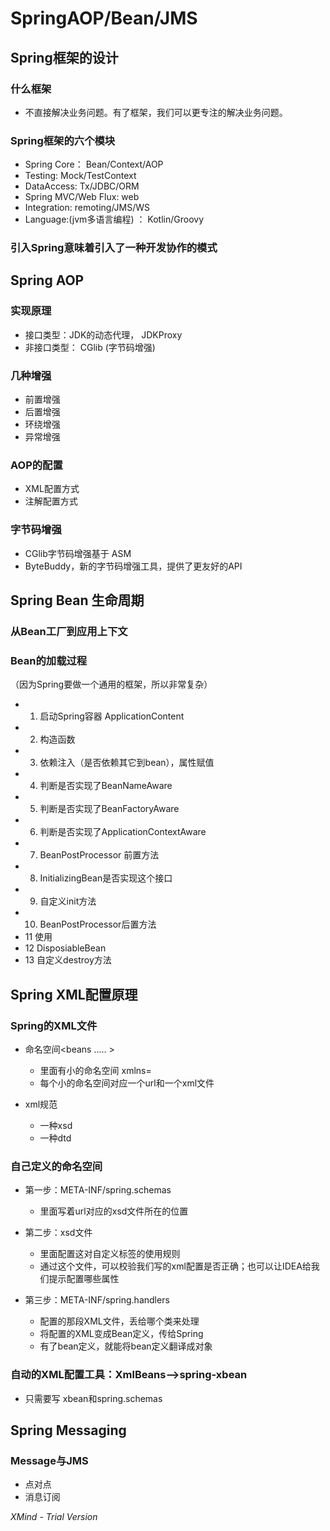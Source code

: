 # SpringAOP/Bean/JMS

## Spring框架的设计

### 什么框架

- 不直接解决业务问题。有了框架，我们可以更专注的解决业务问题。

### Spring框架的六个模块

- Spring Core： Bean/Context/AOP
- Testing: Mock/TestContext
- DataAccess: Tx/JDBC/ORM
- Spring MVC/Web Flux: web
- Integration: remoting/JMS/WS
- Language:(jvm多语言编程) ： Kotlin/Groovy

### 引入Spring意味着引入了一种开发协作的模式

## Spring AOP

### 实现原理

- 接口类型：JDK的动态代理， JDKProxy
- 非接口类型： CGlib (字节码增强)

### 几种增强

- 前置增强
- 后置增强
- 环绕增强
- 异常增强

### AOP的配置

- XML配置方式
- 注解配置方式

### 字节码增强

- CGlib字节码增强基于 ASM
- ByteBuddy，新的字节码增强工具，提供了更友好的API

## Spring Bean 生命周期

### 从Bean工厂到应用上下文

### Bean的加载过程
（因为Spring要做一个通用的框架，所以非常复杂）

- 1. 启动Spring容器 ApplicationContent
- 2. 构造函数
- 3. 依赖注入（是否依赖其它到bean），属性赋值
- 4. 判断是否实现了BeanNameAware
- 5. 判断是否实现了BeanFactoryAware
- 6. 判断是否实现了ApplicationContextAware
- 7. BeanPostProcessor
前置方法
- 8. InitializingBean是否实现这个接口
- 9. 自定义init方法
- 10. BeanPostProcessor后置方法
- 11 使用
- 12 DisposiableBean
- 13 自定义destroy方法

## Spring XML配置原理

### Spring的XML文件

- 命名空间<beans ..... >

	- 里面有小的命名空间 xmlns=
	- 每个小的命名空间对应一个url和一个xml文件

- xml规范

	- 一种xsd
	- 一种dtd

### 自己定义的命名空间

- 第一步：META-INF/spring.schemas

	- 里面写着url对应的xsd文件所在的位置

- 第二步：xsd文件

	- 里面配置这对自定义标签的使用规则
	- 通过这个文件，可以校验我们写的xml配置是否正确；也可以让IDEA给我们提示配置哪些属性

- 第三步：META-INF/spring.handlers

	- 配置的那段XML文件，丢给哪个类来处理
	- 将配置的XML变成Bean定义，传给Spring
	- 有了bean定义，就能将bean定义翻译成对象

### 自动的XML配置工具：XmlBeans-->spring-xbean

- 只需要写 xbean和spring.schemas

## Spring Messaging

### Message与JMS

- 点对点
- 消息订阅

*XMind - Trial Version*